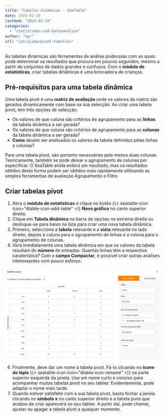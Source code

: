 ```yaml
---
title: "Tabelas dinâmicas - SeaTable"
date: 2024-03-18
lastmod: "2024-03-18"
categories: 
  - "statistiken-und-datenanalyse"
author: "kgr"
url: "/pt/ajuda/pivot-tabellen"
---
```


As tabelas dinâmicas são ferramentas de análise poderosas com as quais pode determinar os resultados que procura em poucos segundos, mesmo a partir de conjuntos de dados grandes e confusos. Com o **módulo de estatísticas**, criar tabelas dinâmicas é uma brincadeira de crianças.

## Pré-requisitos para uma tabela dinâmica

Uma tabela pivot é uma **matriz de avaliação** onde os valores da matriz são gerados dinamicamente com base na sua selecção. Ao criar uma tabela pivot, tem três opções de selecção:

- Os valores de que coluna são critérios de agrupamento para as **linhas** da tabela dinâmica a ser gerada?
- Os valores de que coluna são critérios de agrupamento para as **colunas** da tabela dinâmica a ser gerada?
- **Como** devem ser analisados os valores da tabela definidos pelas linhas e colunas?

Para uma tabela pivot, são portanto necessárias pelo menos duas colunas. Teoricamente, também se pode deixar o agrupamento de colunas por especificar. O SeaTable ainda exibirá um resultado, mas os resultados obtidos desta forma podem ser obtidos mais rapidamente utilizando as simples ferramentas de avaliação Agrupamento e Filtro.

## Criar tabelas pivot

1. Abra o **módulo de estatísticas** e clique no botão {{< seatable-icon icon="dtable-icon-add-table" >}} **Novo gráfico** no canto superior direito.
2. Clique em **Tabela dinâmica** na barra de opções na extrema direita ou desloque-se para baixo na lista para criar uma nova tabela dinâmica.
3. Primeiro, seleccione a **tabela** relevante e a **vista** relevante no lado direito, depois a coluna para o agrupamento de linhas e a coluna para o agrupamento de colunas.
4. Verá imediatamente uma tabela dinâmica em que os valores da tabela resultam do **número** de entradas: Quantas linhas têm a respectiva caraterística? Com o **campo Compactar**, é possível criar outras análises interessantes com pouco esforço.

![Mesa pivotante](images/Pivot-Tabelle.png)

6. Finalmente, deve dar um nome à tabela pivot. Fá-lo clicando no **ícone do lápis** {{< seatable-icon icon="dtable-icon-rename" >}} na parte superior esquerda da janela. Use um nome curto e conciso para acompanhar muitas tabelas pivot no seu tablier. Evidentemente, pode adaptar o nome mais tarde.
7. Quando estiver satisfeito com a sua tabela pivot, basta fechar a janela clicando no **símbolo x** no canto superior direito e a tabela pivot que acabou de criar aparecerá no seu tablier. A partir daí, pode chamar, ajustar ou apagar a tabela pivot a qualquer momento.
